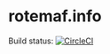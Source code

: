 # rotemaf.info

Build status:
[![CircleCI](https://circleci.com/gh/rotemaf/website/tree/master.svg?style=svg&circle-token=7abc0157119045feebcfbd7644293efbfd6584f2)](https://circleci.com/gh/rotemaf/website/tree/master)
